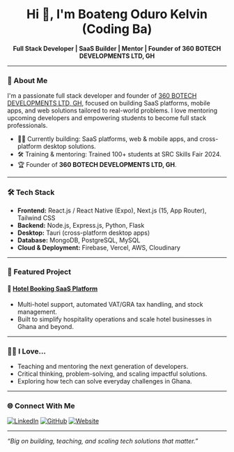 <h1 align="center">Hi 👋, I'm Boateng Oduro Kelvin (Coding Ba)</h1>
<p align="center">
  <b>Full Stack Developer | SaaS Builder | Mentor | Founder of 360 BOTECH DEVELOPMENTS LTD, GH</b>
</p>

---

### 🚀 About Me

I'm a passionate full stack developer and founder of [360 BOTECH DEVELOPMENTS LTD, GH](https://www.360botech.com/), focused on building SaaS platforms, mobile apps, and web solutions tailored to real-world problems. I love mentoring upcoming developers and empowering students to become full stack professionals.

- 👨‍💻 Currently building: SaaS platforms, web & mobile apps, and cross-platform desktop solutions.
- 🛠️ Training & mentoring: Trained 100+ students at SRC Skills Fair 2024.
- 🏆 Founder of **360 BOTECH DEVELOPMENTS LTD, GH**.

---

### 🛠️ Tech Stack

- **Frontend:** React.js / React Native (Expo), Next.js (15, App Router), Tailwind CSS
- **Backend:** Node.js, Express.js, Python, Flask
- **Desktop:** Tauri (cross-platform desktop apps)
- **Database:** MongoDB, PostgreSQL, MySQL
- **Cloud & Deployment:** Firebase, Vercel, AWS, Cloudinary

---

### 🌟 Featured Project

#### 🏨 [Hotel Booking SaaS Platform](https://www.360lodgesuite.com/)
- Multi-hotel support, automated VAT/GRA tax handling, and stock management.
- Built to simplify hospitality operations and scale hotel businesses in Ghana and beyond.

---

### 👨‍🏫 I Love...

- Teaching and mentoring the next generation of developers.
- Critical thinking, problem-solving, and scaling impactful solutions.
- Exploring how tech can solve everyday challenges in Ghana.

---

### 🌐 Connect With Me

[![LinkedIn](https://img.shields.io/badge/LinkedIn-blue?logo=linkedin&logoColor=white)](https://www.linkedin.com/in/codingbagh) 
[![GitHub](https://img.shields.io/badge/GitHub-gray?logo=github)](https://github.com/codingbagh)
[![Website](https://img.shields.io/badge/Portfolio-222?logo=google-chrome&logoColor=white)](https://codingba.vercel.app/)

---


*“Big on building, teaching, and scaling tech solutions that matter.”*
